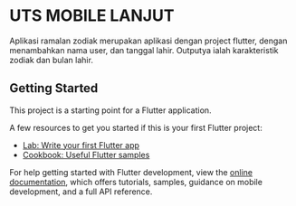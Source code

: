 # UTS MOBILE LANJUT

Aplikasi ramalan zodiak merupakan aplikasi dengan project flutter, dengan menambahkan nama user, dan tanggal lahir. Outputya ialah karakteristik zodiak dan bulan lahir. 

## Getting Started

This project is a starting point for a Flutter application.

A few resources to get you started if this is your first Flutter project:

- [Lab: Write your first Flutter app](https://docs.flutter.dev/get-started/codelab)
- [Cookbook: Useful Flutter samples](https://docs.flutter.dev/cookbook)

For help getting started with Flutter development, view the
[online documentation](https://docs.flutter.dev/), which offers tutorials,
samples, guidance on mobile development, and a full API reference.
